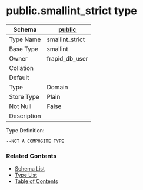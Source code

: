 # public.smallint_strict type

| Schema | [public](../../schemas/public.md) |
| --- | --- |
| Type Name | smallint_strict |
| Base Type | smallint |
| Owner | frapid_db_user |
| Collation |  |
| Default |  |
| Type | Domain |
| Store Type | Plain |
| Not Null | False |
| Description |  |

Type Definition:

```plpgsql
--NOT A COMPOSITE TYPE
```


### Related Contents
* [Schema List](../../schemas.md)
* [Type List](../../types.md)
* [Table of Contents](../../README.md)

